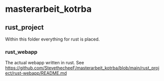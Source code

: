 # masterarbeit_kotrba

## rust_project
Within this folder everything for rust is placed.

### rust_webapp
The actual webapp written in rust.
See https://github.com/StevethecheeF/masterarbeit_kotrba/blob/main/rust_project/rust-webapp/README.md
